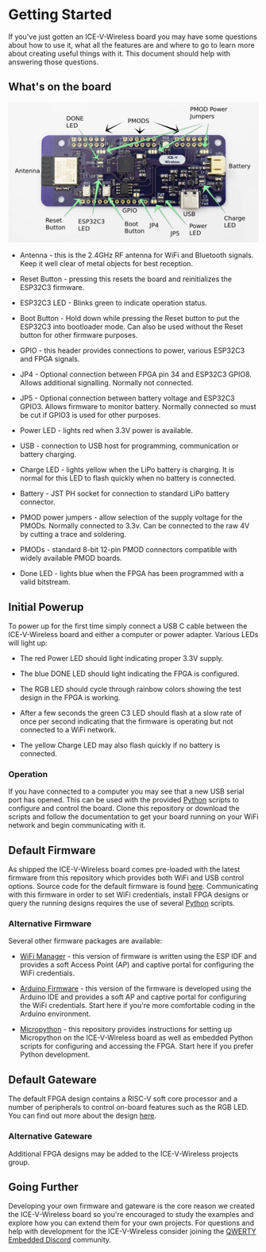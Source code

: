 # Getting Started

If you've just gotten an ICE-V-Wireless board you may have some questions about how to use it, what all the features are and where to go to learn more about creating useful things with it. This document should help with answering those questions.

## What's on the board

<img src="docs/ice-v_front_ann.png" width="640" />

- Antenna - this is the 2.4GHz RF antenna for WiFi and Bluetooth signals. Keep it well clear of metal objects for best reception.

- Reset Button - pressing this resets the board and reinitializes the ESP32C3 firmware.

- ESP32C3 LED - Blinks green to indicate operation status.

- Boot Button - Hold down while pressing the Reset button to put the ESP32C3 into bootloader mode. Can also be used without the Reset button for other firmware purposes.

- GPIO - this header provides connections to power, various ESP32C3 and FPGA signals.

- JP4 - Optional connection between FPGA pin 34 and ESP32C3 GPIO8. Allows additional signalling. Normally not connected.

- JP5 - Optional connection between battery voltage and ESP32C3 GPIO3. Allows firmware to monitor battery. Normally connected so must be cut if GPIO3 is used for other purposes.

- Power LED - lights red when 3.3V power is available.

- USB - connection to USB host for programming, communication or battery charging.

- Charge LED - lights yellow when the LiPo battery is charging. It is normal for this LED to flash quickly when no battery is connected.

- Battery - JST PH socket for connection to standard LiPo battery connector.

- PMOD power jumpers - allow selection of the supply voltage for the PMODs. Normally connected to 3.3v. Can be connected to the raw 4V by cutting a trace and soldering.

- PMODs - standard 8-bit 12-pin PMOD connectors compatible with widely available PMOD boards.

- Done LED - lights blue when the FPGA has been programmed with a valid bitstream.

## Initial Powerup

To power up for the first time simply connect a USB C cable between the ICE-V-Wireless board and either a computer or power adapter. Various LEDs will light up:

- The red Power LED should light indicating proper 3.3V supply.

- The blue DONE LED should light indicating the FPGA is configured.

- The RGB LED should cycle through rainbow colors showing the test design in the FPGA is working.

- After a few seconds the green C3 LED should flash at a slow rate of once per second indicating that the firmware is operating but not connected to a WiFi network.

- The yellow Charge LED may also flash quickly if no battery is connected.

### Operation

If you have connected to a computer you may see that a new USB serial port has opened. This can be used with the provided [Python](python) scripts to configure and control the board. Clone this repository or download the scripts and follow the documentation to get your board running on your WiFi network and begin communicating with it.

## Default Firmware

As shipped the ICE-V-Wireless board comes pre-loaded with the latest firmware from this repository which provides both WiFi and USB control options. Source code for the default firmware is found [here](Firmware). Communicating with this firmware in order to set WiFi credentials, install FPGA designs or query the running designs requires the use of several [Python](python) scripts.

### Alternative Firmware

Several other firmware packages are available:

- [WiFi Manager](https://github.com/ICE-V-Wireless/ICE-V_WiFiMgr) - this version of firmware is written using the ESP IDF and provides a soft Access Point (AP) and captive portal for configuring the WiFi credentials.

- [Arduino Firmware](https://github.com/ICE-V-Wireless/ICE-V-Arduino) - this version of the firmware is developed using the Arduino IDE and provides a soft AP and captive portal for configuring the WiFi credentials. Start here if you're more comfortable coding in the Arduino environment.

- [Micropython](https://github.com/ICE-V-Wireless/ICE-V_Micropython) - this repository provides instructions for setting up Micropython on the ICE-V-Wireless board as well as embedded Python scripts for configuring and accessing the FPGA. Start here if you prefer Python development.

## Default Gateware

The default FPGA design contains a RISC-V soft core processor and a number of peripherals to control on-board features such as the RGB LED. You can find out more about the design [here](Gateware).

### Alternative Gateware

Additional FPGA designs may be added to the ICE-V-Wireless projects group.

## Going Further

Developing your own firmware and gateware is the core reason we created the ICE-V-Wireless board so you're encouraged to study the examples and explore how you can extend them for your own projects. For questions and help with development for the ICE-V-Wireless consider joining the [QWERTY Embedded Discord](https://discord.gg/DM8xAN4Jjx) community.
